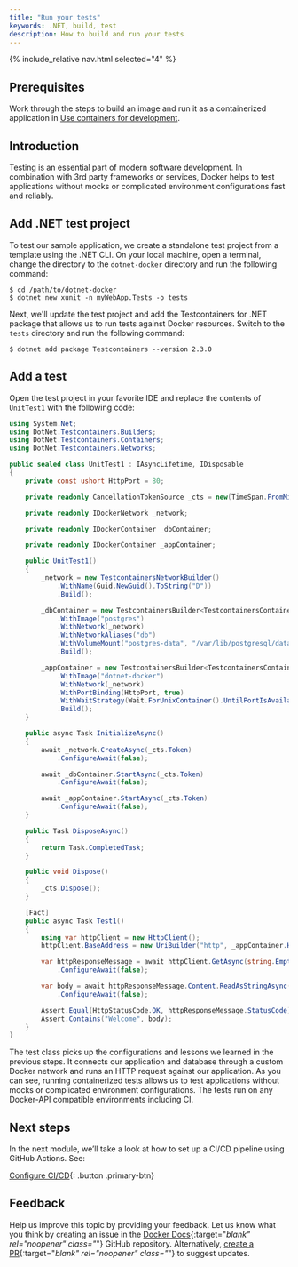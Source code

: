```yaml
---
title: "Run your tests"
keywords: .NET, build, test
description: How to build and run your tests
---
```


{% include_relative nav.html selected="4" %}

## Prerequisites

Work through the steps to build an image and run it as a containerized application in [Use containers for development](develop.md).

## Introduction

Testing is an essential part of modern software development. In combination with 3rd party frameworks or services, Docker helps to test applications without mocks or complicated environment configurations fast and reliably.

## Add .NET test project

To test our sample application, we create a standalone test project from a template using the .NET CLI. On your local machine, open a terminal, change the directory to the `dotnet-docker` directory and run the following command:

```console
$ cd /path/to/dotnet-docker
$ dotnet new xunit -n myWebApp.Tests -o tests
```

Next, we'll update the test project and add the Testcontainers for .NET package that allows us to run tests against Docker resources. Switch to the `tests` directory and run the following command:

```console
$ dotnet add package Testcontainers --version 2.3.0
```

## Add a test

Open the test project in your favorite IDE and replace the contents of `UnitTest1` with the following code:

```c#
using System.Net;
using DotNet.Testcontainers.Builders;
using DotNet.Testcontainers.Containers;
using DotNet.Testcontainers.Networks;

public sealed class UnitTest1 : IAsyncLifetime, IDisposable
{
    private const ushort HttpPort = 80;

    private readonly CancellationTokenSource _cts = new(TimeSpan.FromMinutes(1));

    private readonly IDockerNetwork _network;

    private readonly IDockerContainer _dbContainer;

    private readonly IDockerContainer _appContainer;

    public UnitTest1()
    {
        _network = new TestcontainersNetworkBuilder()
            .WithName(Guid.NewGuid().ToString("D"))
            .Build();

        _dbContainer = new TestcontainersBuilder<TestcontainersContainer>()
            .WithImage("postgres")
            .WithNetwork(_network)
            .WithNetworkAliases("db")
            .WithVolumeMount("postgres-data", "/var/lib/postgresql/data")
            .Build();

        _appContainer = new TestcontainersBuilder<TestcontainersContainer>()
            .WithImage("dotnet-docker")
            .WithNetwork(_network)
            .WithPortBinding(HttpPort, true)
            .WithWaitStrategy(Wait.ForUnixContainer().UntilPortIsAvailable(HttpPort))
            .Build();
    }

    public async Task InitializeAsync()
    {
        await _network.CreateAsync(_cts.Token)
            .ConfigureAwait(false);

        await _dbContainer.StartAsync(_cts.Token)
            .ConfigureAwait(false);

        await _appContainer.StartAsync(_cts.Token)
            .ConfigureAwait(false);
    }

    public Task DisposeAsync()
    {
        return Task.CompletedTask;
    }

    public void Dispose()
    {
        _cts.Dispose();
    }

    [Fact]
    public async Task Test1()
    {
        using var httpClient = new HttpClient();
        httpClient.BaseAddress = new UriBuilder("http", _appContainer.Hostname, _appContainer.GetMappedPublicPort(HttpPort)).Uri;

        var httpResponseMessage = await httpClient.GetAsync(string.Empty)
            .ConfigureAwait(false);

        var body = await httpResponseMessage.Content.ReadAsStringAsync()
            .ConfigureAwait(false);

        Assert.Equal(HttpStatusCode.OK, httpResponseMessage.StatusCode);
        Assert.Contains("Welcome", body);
    }
}
```

The test class picks up the configurations and lessons we learned in the previous steps. It connects our application and database through a custom Docker network and runs an HTTP request against our application. As you can see, running containerized tests allows us to test applications without mocks or complicated environment configurations. The tests run on any Docker-API compatible environments including CI.

## Next steps

In the next module, we’ll take a look at how to set up a CI/CD pipeline using GitHub Actions. See:

[Configure CI/CD](configure-ci-cd.md){: .button .primary-btn}

## Feedback

Help us improve this topic by providing your feedback. Let us know what you think by creating an issue in the [Docker Docs](https://github.com/docker/docker.github.io/issues/new?title=[dotnet%20docs%20feedback]){:target="_blank" rel="noopener" class="_"} GitHub repository. Alternatively, [create a PR](https://github.com/docker/docker.github.io/pulls){:target="_blank" rel="noopener" class="_"} to suggest updates.